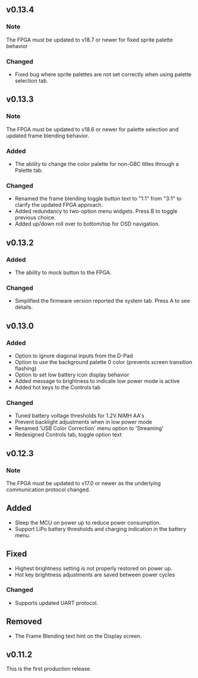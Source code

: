 ## v0.13.4

### Note
The FPGA must be updated to v18.7 or newer for fixed sprite palette behavior

### Changed
- Fixed bug where sprite palettes are not set correctly when using palette
selection tab.

## v0.13.3

### Note
The FPGA must be updated to v18.6 or newer for palette selection and updated
frame blending behavior.

### Added
- The ability to change the color palette for non-GBC titles through a Palette tab.

### Changed
- Renamed the frame blending toggle button text to "1:1" from "3:1" to clarify
the updated FPGA approach.
- Added redundancy to two-option menu widgets. Press B to toggle previous choice.
- Added up/down roll over to bottom/top for OSD navigation.

## v0.13.2

### Added
- The ability to mock button to the FPGA.

### Changed
- Simplified the firmware version reported the system tab. Press A to see details.

## v0.13.0

### Added
- Option to ignore diagonal inputs from the D-Pad
- Option to use the background palette 0 color (prevents screen transition flashing)
- Option to set low battery icon display behavior
- Added message to brightness to indicate low power mode is active
- Added hot keys to the Controls tab

### Changed
- Tuned battery voltage thresholds for 1.2V NiMH AA's
- Prevent backlight adjustments when in low power mode
- Renamed 'USB Color Correction' menu option to 'Streaming'
- Redesigned Controls tab, toggle option text

## v0.12.3

### Note
The FPGA must be updated to v17.0 or newer as the underlying communication protocol changed.

## Added
- Sleep the MCU on power up to reduce power consumption.
- Support LiPo battery thresholds and charging indication in the battery menu.

## Fixed
- Highest brightness setting is not properly restored on power up.
- Hot key brightness adjustments are saved between power cycles

### Changed
- Supports updated UART protocol.

## Removed
- The Frame Blending text hint on the Display screen.

## v0.11.2
This is the first production release.
